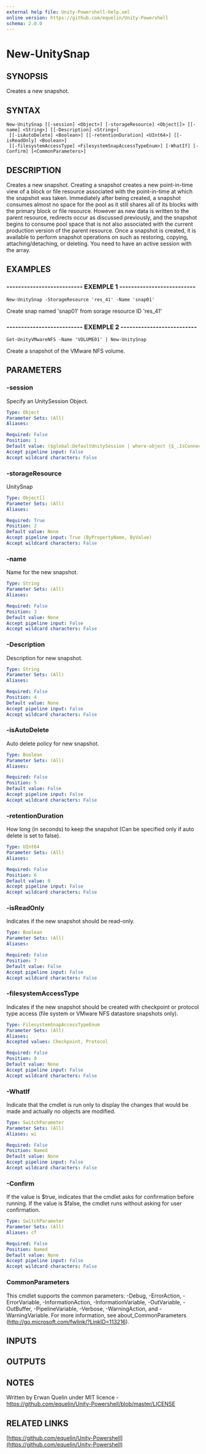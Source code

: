 ```yaml
---
external help file: Unity-Powershell-help.xml
online version: https://github.com/equelin/Unity-Powershell
schema: 2.0.0
---
```


# New-UnitySnap

## SYNOPSIS
Creates a new snapshot.

## SYNTAX

```
New-UnitySnap [[-session] <Object>] [-storageResource] <Object[]> [[-name] <String>] [[-Description] <String>]
 [[-isAutoDelete] <Boolean>] [[-retentionDuration] <UInt64>] [[-isReadOnly] <Boolean>]
 [[-filesystemAccessType] <FilesystemSnapAccessTypeEnum>] [-WhatIf] [-Confirm] [<CommonParameters>]
```

## DESCRIPTION
Creates a new snapshot.
Creating a snapshot creates a new point-in-time view of a block or file resource associated with the point-in-time at which the snapshot was taken. 
Immediately after being created, a snapshot consumes almost no space for the pool as it still shares all of its blocks with the primary block or file resource.
However as new data is written to the parent resource, redirects occur as discussed previously, and the snapshot begins to consume pool space that is not also associated with the current production version of the parent resource. 
Once a snapshot is created, it is available to perform snapshot operations on such as restoring, copying, attaching/detaching, or deleting.
You need to have an active session with the array.

## EXAMPLES

### -------------------------- EXEMPLE 1 --------------------------
```
New-UnitySnap -StorageResource 'res_41' -Name 'snap01'
```

Create snap named 'snap01' from sorage resource ID 'res_41'

### -------------------------- EXEMPLE 2 --------------------------
```
Get-UnityVMwareNFS -Name 'VOLUME01' | New-UnitySnap
```

Create a snapshot of the VMware NFS volume.

## PARAMETERS

### -session
Specify an UnitySession Object.

```yaml
Type: Object
Parameter Sets: (All)
Aliases: 

Required: False
Position: 1
Default value: ($global:DefaultUnitySession | where-object {$_.IsConnected -eq $true})
Accept pipeline input: False
Accept wildcard characters: False
```

### -storageResource
UnitySnap

```yaml
Type: Object[]
Parameter Sets: (All)
Aliases: 

Required: True
Position: 2
Default value: None
Accept pipeline input: True (ByPropertyName, ByValue)
Accept wildcard characters: False
```

### -name
Name for the new snapshot.

```yaml
Type: String
Parameter Sets: (All)
Aliases: 

Required: False
Position: 3
Default value: None
Accept pipeline input: False
Accept wildcard characters: False
```

### -Description
Description for new snapshot.

```yaml
Type: String
Parameter Sets: (All)
Aliases: 

Required: False
Position: 4
Default value: None
Accept pipeline input: False
Accept wildcard characters: False
```

### -isAutoDelete
Auto delete policy for new snapshot.

```yaml
Type: Boolean
Parameter Sets: (All)
Aliases: 

Required: False
Position: 5
Default value: False
Accept pipeline input: False
Accept wildcard characters: False
```

### -retentionDuration
How long (in seconds) to keep the snapshot (Can be specified only if auto delete is set to false).

```yaml
Type: UInt64
Parameter Sets: (All)
Aliases: 

Required: False
Position: 6
Default value: 0
Accept pipeline input: False
Accept wildcard characters: False
```

### -isReadOnly
Indicates if the new snapshot should be read-only.

```yaml
Type: Boolean
Parameter Sets: (All)
Aliases: 

Required: False
Position: 7
Default value: False
Accept pipeline input: False
Accept wildcard characters: False
```

### -filesystemAccessType
Indicates if the new snapshot should be created with checkpoint or protocol type access (file system or VMware NFS datastore snapshots only).

```yaml
Type: FilesystemSnapAccessTypeEnum
Parameter Sets: (All)
Aliases: 
Accepted values: Checkpoint, Protocol

Required: False
Position: 8
Default value: None
Accept pipeline input: False
Accept wildcard characters: False
```

### -WhatIf
Indicate that the cmdlet is run only to display the changes that would be made and actually no objects are modified.

```yaml
Type: SwitchParameter
Parameter Sets: (All)
Aliases: wi

Required: False
Position: Named
Default value: None
Accept pipeline input: False
Accept wildcard characters: False
```

### -Confirm
If the value is $true, indicates that the cmdlet asks for confirmation before running.
If the value is $false, the cmdlet runs without asking for user confirmation.

```yaml
Type: SwitchParameter
Parameter Sets: (All)
Aliases: cf

Required: False
Position: Named
Default value: None
Accept pipeline input: False
Accept wildcard characters: False
```

### CommonParameters
This cmdlet supports the common parameters: -Debug, -ErrorAction, -ErrorVariable, -InformationAction, -InformationVariable, -OutVariable, -OutBuffer, -PipelineVariable, -Verbose, -WarningAction, and -WarningVariable. For more information, see about_CommonParameters (http://go.microsoft.com/fwlink/?LinkID=113216).

## INPUTS

## OUTPUTS

## NOTES
Written by Erwan Quelin under MIT licence - https://github.com/equelin/Unity-Powershell/blob/master/LICENSE

## RELATED LINKS

[https://github.com/equelin/Unity-Powershell](https://github.com/equelin/Unity-Powershell)

